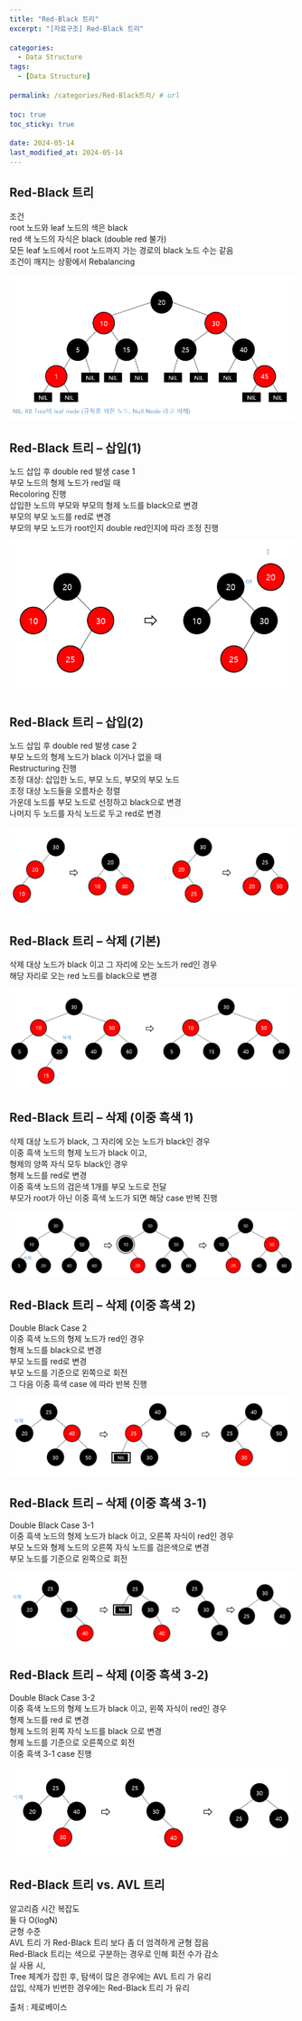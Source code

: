 ```yaml
---
title: "Red-Black 트리"
excerpt: "[자료구조] Red-Black 트리"

categories:
  - Data Structure
tags:
  - [Data Structure]

permalink: /categories/Red-Black트리/ # url

toc: true
toc_sticky: true

date: 2024-05-14
last_modified_at: 2024-05-14
---
```


## Red-Black 트리
조건<br>
root 노드와 leaf 노드의 색은 black<br>
red 색 노드의 자식은 black (double red 불가)<br>
모든 leaf 노드에서 root 노드까지 가는 경로의 black 노드 수는 같음<br>
조건이 깨지는 상황에서 Rebalancing<br>

![new repo](/assets/images/posts_img/Data-Structure/img47.PNG)

## Red-Black 트리 – 삽입(1)
노드 삽입 후 double red 발생 case 1<br>
부모 노드의 형제 노드가 red일 때<br>
Recoloring 진행<br>
삽입한 노드의 부모와 부모의 형제 노드를 black으로 변경<br>
부모의 부모 노드를 red로 변경<br>
부모의 부모 노드가 root인지 double red인지에 따라 조정 진행<br>

![new repo](/assets/images/posts_img/Data-Structure/img48.PNG)

## Red-Black 트리 – 삽입(2)
노드 삽입 후 double red 발생 case 2<br>
부모 노드의 형제 노드가 black 이거나 없을 때<br>
Restructuring 진행<br>
조정 대상: 삽입한 노드, 부모 노드, 부모의 부모 노드<br>
조정 대상 노드들을 오름차순 정렬<br>
가운데 노드를 부모 노드로 선정하고 black으로 변경<br>
나머지 두 노드를 자식 노드로 두고 red로 변경<br>

![new repo](/assets/images/posts_img/Data-Structure/img49.PNG)

## Red-Black 트리 – 삭제 (기본)
삭제 대상 노드가 black 이고 그 자리에 오는 노드가 red인 경우<br>
해당 자리로 오는 red 노드를 black으로 변경<br>

![new repo](/assets/images/posts_img/Data-Structure/img50.PNG)

## Red-Black 트리 – 삭제 (이중 흑색 1)
삭제 대상 노드가 black, 그 자리에 오는 노드가 black인 경우<br>
이중 흑색 노드의 형제 노드가 black 이고, <br>
형제의 양쪽 자식 모두 black인 경우<br>
형제 노드를 red로 변경<br>
이중 흑색 노드의 검은색 1개를 부모 노드로 전달<br>
부모가 root가 아닌 이중 흑색 노드가 되면 해당 case 반복 진행<br>

![new repo](/assets/images/posts_img/Data-Structure/img51.PNG)

## Red-Black 트리 – 삭제 (이중 흑색 2)
Double Black Case 2<br>
이중 흑색 노드의 형제 노드가 red인 경우<br>
형제 노드를 black으로 변경<br>
부모 노드를 red로 변경<br>
부모 노드를 기준으로 왼쪽으로 회전<br>
그 다음 이중 흑색 case 에 따라 반복 진행 <br>

![new repo](/assets/images/posts_img/Data-Structure/img52.PNG)

## Red-Black 트리 – 삭제 (이중 흑색 3-1)
Double Black Case 3-1<br>
이중 흑색 노드의 형제 노드가 black 이고, 오른쪽 자식이 red인 경우<br>
부모 노드와 형제 노드의 오른쪽 자식 노드를 검은색으로 변경<br>
부모 노드를 기준으로 왼쪽으로 회전<br>

![new repo](/assets/images/posts_img/Data-Structure/img53.PNG)

## Red-Black 트리 – 삭제 (이중 흑색 3-2)
Double Black Case 3-2<br>
이중 흑색 노드의 형제 노드가 black 이고, 왼쪽 자식이 red인 경우<br>
형제 노드를 red 로 변경<br>
형제 노드의 왼쪽 자식 노드를 black 으로 변경<br>
형제 노드를 기준으로 오른쪽으로 회전<br>
이중 흑색 3-1 case 진행<br>

![new repo](/assets/images/posts_img/Data-Structure/img54.PNG)

## Red-Black 트리 vs. AVL 트리
알고리즘 시간 복잡도<br>
둘 다 O(logN)<br>
균형 수준<br>
AVL 트리 가 Red-Black 트리 보다 좀 더 엄격하게 균형 잡음<br>
Red-Black 트리는 색으로 구분하는 경우로 인해 회전 수가 감소<br>
실 사용 시,<br>
Tree 체계가 잡힌 후, 탐색이 많은 경우에는 AVL 트리 가 유리<br>
삽입, 삭제가 빈번한 경우에는 Red-Black 트리 가 유리<br>

출처 : 제로베이스
